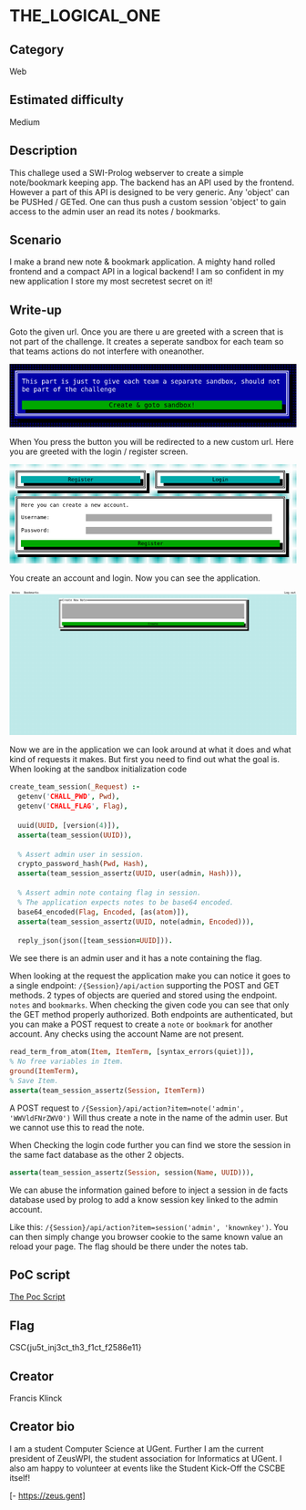 # THE_LOGICAL_ONE

## Category
Web

## Estimated difficulty
Medium

## Description
This challege used a SWI-Prolog webserver to create a simple note/bookmark keeping app.
The backend has an API used by the frontend. However a part of this API is designed to be very generic. Any 'object' can be PUSHed / GETed. One can thus push a custom session 'object' to gain access to the admin user an read its notes / bookmarks.

## Scenario
I make a brand new note & bookmark application. A mighty hand rolled frontend and a compact API in a logical backend!
I am so confident in my new application I store my most secretest secret on it!

## Write-up

Goto the given url. Once you are there u are greeted with a screen that is not part of the challenge. It creates a seperate sandbox for each team so that teams actions do not interfere with oneanother.

![](./Resources/writeup-1.png)

When You press the button you will be redirected to a new custom url. Here you are greeted with the login / register screen.

![](./Resources/writeup-2.png)

You create an account and login. Now you can see the application.

![](./Resources/writeup-3.png)

Now we are in the application we can look around at what it does and what kind of requests it makes. But first you need to find out what the goal is. When looking at the sandbox initialization code

```prolog
create_team_session(_Request) :-
  getenv('CHALL_PWD', Pwd),
  getenv('CHALL_FLAG', Flag),

  uuid(UUID, [version(4)]),
  asserta(team_session(UUID)),
  
  % Assert admin user in session.
  crypto_password_hash(Pwd, Hash),
  asserta(team_session_assertz(UUID, user(admin, Hash))),

  % Assert admin note containg flag in session.
  % The application expects notes to be base64 encoded.
  base64_encoded(Flag, Encoded, [as(atom)]),
  asserta(team_session_assertz(UUID, note(admin, Encoded))),

  reply_json(json([team_session=UUID])).
```

We see there is an admin user and it has a note containing the flag.

When looking at the request the application make you can notice it goes to a single endpoint: `/{Session}/api/action` supporting the POST and GET methods. 2 types of objects are queried and stored using the endpoint. `notes` and `bookmarks`. When checking the given code you can see that only the GET method properly authorized. Both endpoints are authenticated, but you can make a POST request to create a `note` or `bookmark` for another account. Any checks using the account Name are not present.

```prolog
read_term_from_atom(Item, ItemTerm, [syntax_errors(quiet)]),
% No free variables in Item.
ground(ItemTerm),
% Save Item.
asserta(team_session_assertz(Session, ItemTerm))
```
A POST request to `/{Session}/api/action?item=note('admin', 'WWVldFNrZWV0')` Will thus create a note in the name of the admin user. But we cannot use this to read the note.

When Checking the login code further you can find we store the session in the same fact database as the other 2 objects.

```prolog
asserta(team_session_assertz(Session, session(Name, UUID))),
```

We can abuse the information gained before to inject a session in de facts database used by prolog to add a know session key linked to the admin account.

Like this: `/{Session}/api/action?item=session('admin', 'knownkey')`. You can then simply change you browser cookie to the same known value an reload your page. The flag should be there under the notes tab.

## PoC script

[The Poc Script](./Resources/poc.py)

## Flag
CSC{ju5t_inj3ct_th3_f1ct_f2586e11}

## Creator
Francis Klinck

## Creator bio
I am a student Computer Science at UGent. Further I am the current president of ZeusWPI, the student association for Informatics at UGent. I also am happy to volunteer at events like the Student Kick-Off the CSCBE itself!

[- https://zeus.gent]
